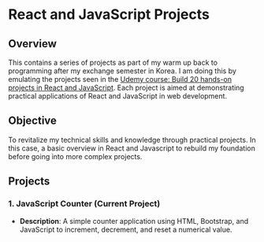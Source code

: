 # React and JavaScript Projects

## Overview
This contains a series of projects as part of my warm up back to programming after my exchange semester in Korea.
I am doing this by emulating the projects seen in the [Udemy course: Build 20 hands-on projects in React and JavaScript](https://www.udemy.com/course/build-20-hands-on-projects-in-react-and-javascript/#reviews). 
Each project is aimed at demonstrating practical applications of React and JavaScript in web development.

## Objective
To revitalize my technical skills and knowledge through practical projects. In this case, a basic overview in React and Javascript to rebuild my foundation before going into more complex projects.

## Projects
### 1. JavaScript Counter (Current Project)
- **Description**: A simple counter application using HTML, Bootstrap, and JavaScript to increment, decrement, and reset a numerical value.
